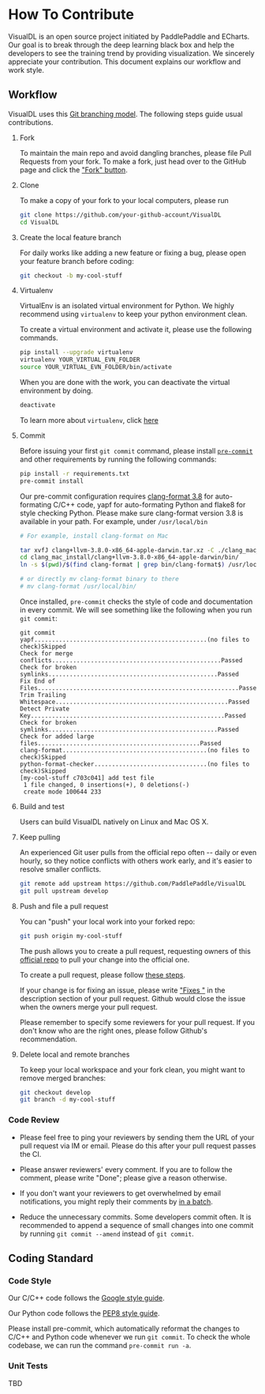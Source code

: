 # How To Contribute

VisualDL is an open source project initiated by PaddlePaddle and ECharts.
Our goal is to break through the deep learning black box and help the developers to see the training trend by providing visualization.
We sincerely appreciate your contribution.  This document explains our workflow and work style.

## Workflow

VisualDL uses this [Git branching model](http://nvie.com/posts/a-successful-git-branching-model/).  The following steps guide usual contributions.

1. Fork

   To maintain the main repo and avoid dangling branches, please file Pull Requests from your fork. To make a fork, just head over to the GitHub page and click the ["Fork" button](https://help.github.com/articles/fork-a-repo/).

1. Clone

   To make a copy of your fork to your local computers, please run

   ```bash
   git clone https://github.com/your-github-account/VisualDL
   cd VisualDL
   ```

1. Create the local feature branch

   For daily works like adding a new feature or fixing a bug, please open your feature branch before coding:

   ```bash
   git checkout -b my-cool-stuff
   ```

1. Virtualenv

   VirtualEnv is an isolated virtual environment for Python. We highly recommend using `virtualenv` to keep your python environment clean.

   To create a virtual environment and activate it, please use the following commands.
   ```bash
   pip install --upgrade virtualenv
   virtualenv YOUR_VIRTUAL_EVN_FOLDER
   source YOUR_VIRTUAL_EVN_FOLDER/bin/activate
   ```

   When you are done with the work, you can deactivate the virtual environment by doing.
   ```bash
   deactivate
   ```

   To learn more about `virtualenv`, click [here](https://virtualenv.pypa.io/en/stable/)

1. Commit

   Before issuing your first `git commit` command, please install [`pre-commit`](http://pre-commit.com/) and other requirements by running the following commands:

   ```bash
   pip install -r requirements.txt
   pre-commit install
   ```

   Our pre-commit configuration requires [clang-format 3.8](http://releases.llvm.org/download.html) for auto-formating C/C++ code, yapf for auto-formating Python and flake8 for style checking Python.
   Please make sure clang-format version 3.8 is available in your path. For example, under ```/usr/local/bin```

    ```bash
    # For example, install clang-format on Mac

    tar xvfJ clang+llvm-3.8.0-x86_64-apple-darwin.tar.xz -C ./clang_mac_install/
    cd clang_mac_install/clang+llvm-3.8.0-x86_64-apple-darwin/bin/
    ln -s $(pwd)/$(find clang-format | grep bin/clang-format$) /usr/local/bin/clang-format

    # or directly mv clang-format binary to there
    # mv clang-format /usr/local/bin/

    ```

   Once installed, `pre-commit` checks the style of code and documentation in every commit.  We will see something like the following when you run `git commit`:

   ```
   git commit
   yapf.................................................(no files to check)Skipped
   Check for merge conflicts................................................Passed
   Check for broken symlinks................................................Passed
   Fix End of Files.........................................................Passed
   Trim Trailing Whitespace.................................................Passed
   Detect Private Key.......................................................Passed
   Check for broken symlinks................................................Passed
   Check for added large files..............................................Passed
   clang-format.........................................(no files to check)Skipped
   python-format-checker................................(no files to check)Skipped
   [my-cool-stuff c703c041] add test file
    1 file changed, 0 insertions(+), 0 deletions(-)
    create mode 100644 233
   ```

1. Build and test

   Users can build VisualDL natively on Linux and Mac OS X.

1. Keep pulling

   An experienced Git user pulls from the official repo often -- daily or even hourly, so they notice conflicts with others work early, and it's easier to resolve smaller conflicts.

   ```bash
   git remote add upstream https://github.com/PaddlePaddle/VisualDL
   git pull upstream develop
   ```

1. Push and file a pull request

   You can "push" your local work into your forked repo:

   ```bash
   git push origin my-cool-stuff
   ```

   The push allows you to create a pull request, requesting owners of this [official repo](https://github.com/PaddlePaddle/VisualDL) to pull your change into the official one.

   To create a pull request, please follow [these steps](https://help.github.com/articles/creating-a-pull-request/).

   If your change is for fixing an issue, please write ["Fixes <issue-URL>"](https://help.github.com/articles/closing-issues-using-keywords/) in the description section of your pull request.  Github would close the issue when the owners merge your pull request.

   Please remember to specify some reviewers for your pull request.  If you don't know who are the right ones, please follow Github's recommendation.


1. Delete local and remote branches

   To keep your local workspace and your fork clean, you might want to remove merged branches:

   ```bash
   git checkout develop
   git branch -d my-cool-stuff
   ```

### Code Review

-  Please feel free to ping your reviewers by sending them the URL of your pull request via IM or email.  Please do this after your pull request passes the CI.

- Please answer reviewers' every comment.  If you are to follow the comment, please write "Done"; please give a reason otherwise.

- If you don't want your reviewers to get overwhelmed by email notifications, you might reply their comments by [in a batch](https://help.github.com/articles/reviewing-proposed-changes-in-a-pull-request/).

- Reduce the unnecessary commits.  Some developers commit often.  It is recommended to append a sequence of small changes into one commit by running `git commit --amend` instead of `git commit`.


## Coding Standard

### Code Style

Our C/C++ code follows the [Google style guide](http://google.github.io/styleguide/cppguide.html).

Our Python code follows the [PEP8 style guide](https://www.python.org/dev/peps/pep-0008/).


Please install pre-commit, which automatically reformat the changes to C/C++ and Python code whenever we run `git commit`.  To check the whole codebase, we can run the command `pre-commit run -a`.

### Unit Tests

TBD
